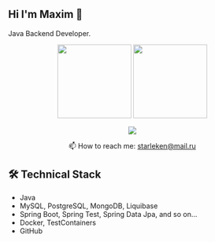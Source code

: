 ## Hi I'm Maxim 👋

Java Backend Developer.

<p align='center'>
   <a href="https://github-readme-stats.vercel.app/api?username=Starleken&show_icons=true&theme=dark&background=000000""><img
           height=150
           src="https://github-readme-stats.vercel.app/api?username=Starleken&show_icons=true&theme=transparent"/></a>
   <a href="http://github-readme-streak-stats.herokuapp.com?user=Starleken&theme=dark&background=000000"><img height=150
                                                                  src="http://github-readme-streak-stats.herokuapp.com?user=Starleken&theme=dark&background=000000"/></a>
</p>

<p align='center'>
   <a href="https://t.me/Starleken">
       <img src="https://img.shields.io/badge/Telegram-2CA5E0?style=for-the-badge&logo=telegram&logoColor=white"/>
   </a>
<p align='center'>
   📫 How to reach me: <a href='mailto:starleken@mail.ru'>starleken@mail.ru</a>
</p>

## 🛠 Technical Stack
*   Java
*   MySQL, PostgreSQL, MongoDB, Liquibase
*   Spring Boot, Spring Test, Spring Data Jpa, and so on...
*   Docker, TestContainers
*   GitHub
